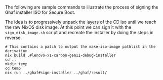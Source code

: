 The following are sample commands to illustrate the process of signing the Ghaf installer ISO for Secure Boot.

The idea is to progressively unpack the layers of the CD iso until we reach the raw NixOS disk image. At this point we
can sign it with the `sign_disk_image.sh` script and recreate the installer by doing the steps in reverse.

```shell
# This contains a patch to output the make-iso-image pathlist in the derivation
nix build .#lenovo-x1-carbon-gen11-debug-installer
cd ..
mkdir temp
cd temp
nix run ../ghaf#sign-installer ../ghaf/result/
```